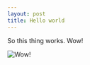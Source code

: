 ```yaml
---
layout: post
title: Hello world
---
```


So this thing works. Wow!

![Wow!](http://barkpost-assets.s3.amazonaws.com/wp-content/uploads/2013/11/dogesmall.jpg)
